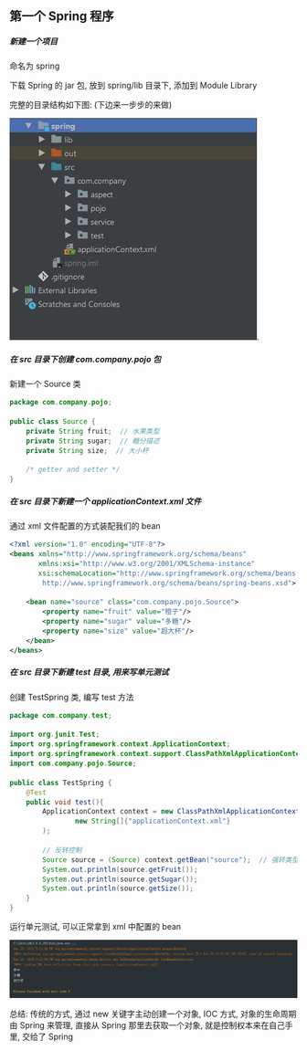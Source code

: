## 第一个 Spring 程序

##### 新建一个项目

命名为 spring

下载 Spring 的 jar 包, 放到 spring/lib 目录下, 添加到 Module Library 

完整的目录结构如下图: (下边来一步步的来做)

![1576826281468](02_第一个Spring程序.assets/1576826281468.png).



##### 在 src 目录下创建 com.company.pojo 包

新建一个 Source 类

```java
package com.company.pojo;

public class Source {
    private String fruit;  // 水果类型
    private String sugar;  // 糖分描述
    private String size;  // 大小杯

	/* getter and setter */
}
```



##### 在 src 目录下新建一个 applicationContext.xml 文件

通过 xml 文件配置的方式装配我们的 bean

```xml
<?xml version="1.0" encoding="UTF-8"?>
<beans xmlns="http://www.springframework.org/schema/beans"
       xmlns:xsi="http://www.w3.org/2001/XMLSchema-instance"
       xsi:schemaLocation="http://www.springframework.org/schema/beans
        http://www.springframework.org/schema/beans/spring-beans.xsd">

    <bean name="source" class="com.company.pojo.Source">
        <property name="fruit" value="橙子"/>
        <property name="sugar" value="多糖"/>
        <property name="size" value="超大杯"/>
    </bean>
</beans>
```



##### 在 src 目录下新建 test 目录, 用来写单元测试

创建 TestSpring 类, 编写 test 方法

```java
package com.company.test;

import org.junit.Test;
import org.springframework.context.ApplicationContext;
import org.springframework.context.support.ClassPathXmlApplicationContext;
import com.company.pojo.Source;

public class TestSpring {
    @Test
    public void test(){
        ApplicationContext context = new ClassPathXmlApplicationContext(
                new String[]{"applicationContext.xml"}
        );

        // 反转控制
        Source source = (Source) context.getBean("source");  // 强转类型
        System.out.println(source.getFruit());
        System.out.println(source.getSugar());
        System.out.println(source.getSize());
    }
}
```

运行单元测试, 可以正常拿到 xml 中配置的 bean

![1576826588016](02_第一个Spring程序.assets/1576826588016.png)

总结: 传统的方式, 通过 new 关键字主动创建一个对象, IOC 方式, 对象的生命周期由 Spring 来管理, 直接从 Spring 那里去获取一个对象, 就是控制权本来在自己手里, 交给了 Spring 